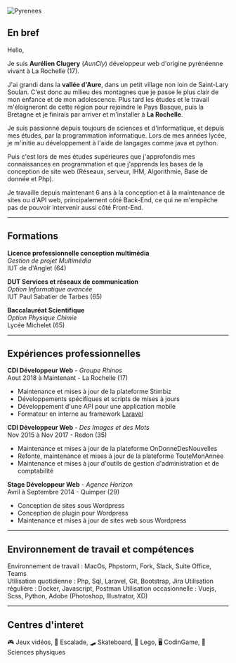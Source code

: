 ![Pyrenees](https://images.unsplash.com/photo-1554097092-bc5ad8df0f2d?ixid=MnwxMjA3fDB8MHxwaG90by1wYWdlfHx8fGVufDB8fHx8&ixlib=rb-1.2.1&auto=format&fit=crop&w=1953&q=80)
## En bref

Hello,

Je suis **Aurélien Clugery** (*AunCly*) développeur web d'origine pyrénéenne vivant à La Rochelle (17).

J'ai grandi dans la **vallée d'Aure**, dans un petit village non loin de Saint-Lary Soulan. C'est donc au milieu des montagnes que je passe le plus clair de mon enfance et de mon adolescence.  Plus tard les études et le travail m'éloigneront de cette région pour rejoindre le Pays Basque, puis la Bretagne et je finirais par arriver et m'installer à **La Rochelle**.

Je suis passionné depuis toujours de sciences et d'informatique, et depuis mes études, par la programmation informatique. Lors de mes années lycée, je m'initie au développement à l'aide de langages comme java et python.  

Puis c'est lors de mes études supérieures que j'approfondis mes connaissances en programmation et que j'apprends les bases de la conception de site web (Réseaux, serveur, IHM, Algorithmie, Base de donnée et Php).  

Je travaille depuis maintenant 6 ans à la conception et à la maintenance de sites ou d'API web, principalement côté Back-End, ce qui ne m'empêche pas de pouvoir intervenir aussi côté Front-End.

-----------
## Formations
**Licence professionnelle conception multimédia**  
*Gestion de projet Multimédia*  
IUT de d'Anglet (64)

**DUT Services et réseaux de communication**  
*Option Informatique avancée*  
IUT Paul Sabatier de Tarbes (65)

**Baccalauréat Scientifique**  
*Option Physique Chimie*  
Lycée Michelet (65)

-----------
## Expériences professionnelles
**CDI Développeur Web** - *Groupe Rhinos*  
Aout 2018 à Maintenant - La Rochelle (17)
   * Maintenance et mises à jour de la plateforme Stimbiz
   * Développements spécifiques et scripts de mises à jours
   * Développement d'une API pour une application mobile
   * Formateur en interne au framework [Laravel](https://laravel.com/)

**CDI Développeur Web** - *Des Images et des Mots*  
Nov 2015 à Nov 2017 - Redon (35)
   * Maintenance et mises à jour de la plateforme OnDonneDesNouvelles
   * Refonte, maintenance et mises à jour de la plateforme TouteMonAnnee 
   * Maintenance et mises à jour d'outils de gestion d'administration et de comptabilité

**Stage Développeur Web** - *Agence Horizon*  
Avril à Septembre 2014 - Quimper (29)
   * Conception de sites sous Wordpress
   * Conception de plugin pour Wordpress
   * Maintenance et mises à jour de sites web sous Wordpress

-----------
## Environnement de travail et compétences 
Environnement de travail : MacOs, Phpstorm, Fork, Slack, Suite Office, Teams  
Utilisation quotidienne : Php, Sql, Laravel, Git, Bootstrap, Jira
Utilisation régulière : Docker, Javascript, Postman
Utilisation occasionnelle : Vuejs, Scss, Python, Adobe (Photoshop, Illustrator, XD)

-----------
## Centres d'interet 
:video_game: Jeux vidéos, :climbing: Escalade, :skateboard: Skateboard, :bricks: Lego, :desktop_computer: CodinGame, :telescope: Sciences physiques


